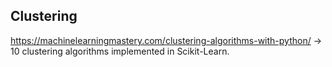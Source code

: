 ## Clustering

<https://machinelearningmastery.com/clustering-algorithms-with-python/> -> 10 clustering algorithms implemented in Scikit-Learn.
